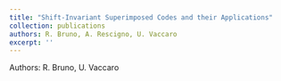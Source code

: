 ```yaml
---
title: "Shift-Invariant Superimposed Codes and their Applications"
collection: publications
authors: R. Bruno, A. Rescigno, U. Vaccaro
excerpt: ''
---
```

Authors: R. Bruno, U. Vaccaro
